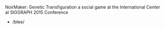 NoirMaker: Genetic Transfiguration a social game at the International Center at SIGGRAPH 2015 Conference

- /blee/
